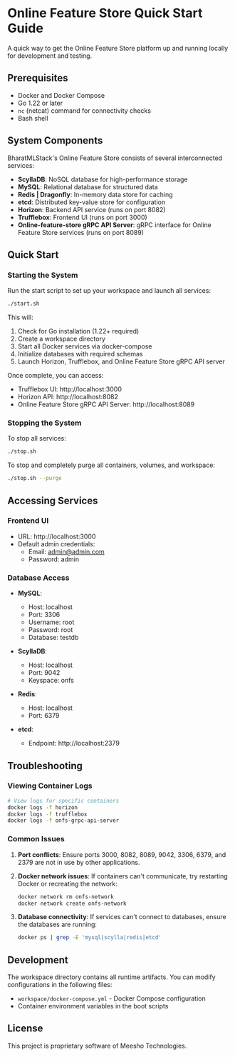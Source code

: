 # Online Feature Store Quick Start Guide

A quick way to get the Online Feature Store platform up and running locally for development and testing.

## Prerequisites

- Docker and Docker Compose
- Go 1.22 or later
- `nc` (netcat) command for connectivity checks
- Bash shell

## System Components

BharatMLStack's Online Feature Store consists of several interconnected services:

- **ScyllaDB**: NoSQL database for high-performance storage
- **MySQL**: Relational database for structured data
- **Redis | Dragonfly**: In-memory data store for caching
- **etcd**: Distributed key-value store for configuration
- **Horizon**: Backend API service (runs on port 8082)
- **Trufflebox**: Frontend UI (runs on port 3000)
- **Online-feature-store gRPC API Server**: gRPC interface for Online Feature Store services (runs on port 8089)

## Quick Start

### Starting the System

Run the start script to set up your workspace and launch all services:

```bash
./start.sh
```

This will:
1. Check for Go installation (1.22+ required)
2. Create a workspace directory
3. Start all Docker services via docker-compose
4. Initialize databases with required schemas
5. Launch Horizon, Trufflebox, and Online Feature Store gRPC API server

Once complete, you can access:
- Trufflebox UI: http://localhost:3000
- Horizon API: http://localhost:8082
- Online Feature Store gRPC API Server: http://localhost:8089

### Stopping the System

To stop all services:

```bash
./stop.sh
```

To stop and completely purge all containers, volumes, and workspace:

```bash
./stop.sh --purge
```

## Accessing Services

### Frontend UI
- URL: http://localhost:3000
- Default admin credentials:
  - Email: admin@admin.com
  - Password: admin

### Database Access

- **MySQL**:
  - Host: localhost
  - Port: 3306
  - Username: root
  - Password: root
  - Database: testdb

- **ScyllaDB**:
  - Host: localhost
  - Port: 9042
  - Keyspace: onfs

- **Redis**:
  - Host: localhost
  - Port: 6379

- **etcd**:
  - Endpoint: http://localhost:2379

## Troubleshooting

### Viewing Container Logs

```bash
# View logs for specific containers
docker logs -f horizon
docker logs -f trufflebox
docker logs -f onfs-grpc-api-server
```

### Common Issues

1. **Port conflicts**: Ensure ports 3000, 8082, 8089, 9042, 3306, 6379, and 2379 are not in use by other applications.

2. **Docker network issues**: If containers can't communicate, try restarting Docker or recreating the network:
   ```bash
   docker network rm onfs-network
   docker network create onfs-network
   ```

3. **Database connectivity**: If services can't connect to databases, ensure the databases are running:
   ```bash
   docker ps | grep -E 'mysql|scylla|redis|etcd'
   ```

## Development

The workspace directory contains all runtime artifacts. You can modify configurations in the following files:

- `workspace/docker-compose.yml` - Docker Compose configuration
- Container environment variables in the boot scripts

## License

This project is proprietary software of Meesho Technologies.
